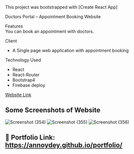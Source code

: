 This project was bootstrapped with [Create React App]

Doctors Portal – Appointment Booking Website

Features   
You can book an appointment with doctors.

Client 
*	A Single page web application with appointment booking

Technology Used    
* React
* React-Router
* Bootstrap4 
* Firebase deploy

[Website Link](https://volunteer-network-s1.web.app/)
## Some Screenshots of Website
![Screenshot (354)](https://user-images.githubusercontent.com/43465122/219267294-e37639df-c44f-4cfb-9180-8512e15c3fc3.png)
![Screenshot (355)](https://user-images.githubusercontent.com/43465122/219267300-77590735-c1fa-4774-b14a-aa150b2f3cb8.png)
![Screenshot (356)](https://user-images.githubusercontent.com/43465122/219267309-e6ef1725-ee7f-4759-b425-27f511d392f2.png)

## 🔗 Portfolio Link: https://annoydey.github.io/portfolio/
